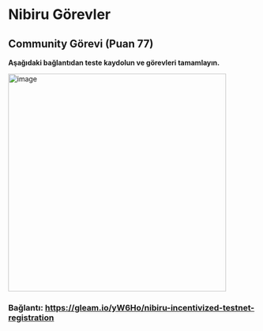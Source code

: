 # Nibiru Görevler

## Community Görevi (Puan 77)

**Aşağıdaki bağlantıdan teste kaydolun ve görevleri tamamlayın.**

<img width="441" alt="image" src="https://user-images.githubusercontent.com/107190154/222255008-f14844f8-95de-449e-b274-d9d14e6948ce.png">

### Bağlantı: https://gleam.io/yW6Ho/nibiru-incentivized-testnet-registration
